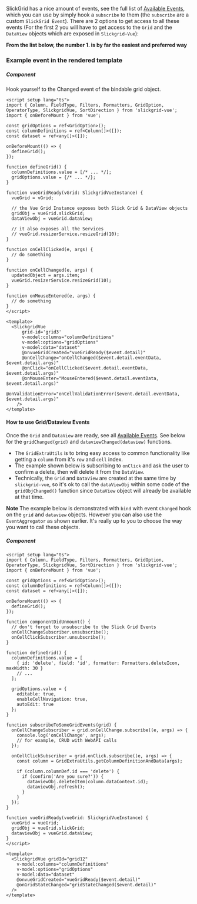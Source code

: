SlickGrid has a nice amount of events, see the full list of [Available Events](Available-Events.md), which you can use by simply hook a `subscribe` to them (the `subscribe` are a custom `SlickGrid Event`). There are 2 options to get access to all these events (For the first 2 you will have to get access to the `Grid` and the `DataView` objects which are exposed in `Slickgrid-Vue`):

**From the list below, the number 1. is by far the easiest and preferred way**

### Example event in the rendered template

##### Component
Hook yourself to the Changed event of the bindable grid object.

```vue
<script setup lang="ts">
import { Column, FieldType, Filters, Formatters, GridOption, OperatorType, SlickgridVue, SortDirection } from 'slickgrid-vue';
import { onBeforeMount } from 'vue';

const gridOptions = ref<GridOption>();
const columnDefinitions = ref<Column[]>([]);
const dataset = ref<any[]>([]);

onBeforeMount(() => {
  defineGrid();
});

function defineGrid() {
  columnDefinitions.value = [/* ... */];
  gridOptions.value = {/* ... */};
}

function vueGridReady(vGrid: SlickgridVueInstance) {
  vueGrid = vGrid;

  // the Vue Grid Instance exposes both Slick Grid & DataView objects
  gridObj = vueGrid.slickGrid;
  dataViewObj = vueGrid.dataView;

  // it also exposes all the Services
  // vueGrid.resizerService.resizeGrid(10);
}

function onCellClicked(e, args) {
  // do something
}

function onCellChanged(e, args) {
  updatedObject = args.item;
  vueGrid.resizerService.resizeGrid(10);
}

function onMouseEntered(e, args) {
  // do something
}
</script>

<template>
  <SlickgridVue
      grid-id='grid3'
      v-model:columns="columnDefinitions"
      v-model:options="gridOptions"
      v-model:data="dataset"
      @onvueGridCreated="vueGridReady($event.detail)"
      @onCellChange="onCellChanged($event.detail.eventData, $event.detail.args)"
      @onClick="onCellClicked($event.detail.eventData, $event.detail.args)"
      @onMouseEnter="MouseEntered($event.detail.eventData, $event.detail.args)"
      @onValidationError="onCellValidationError($event.detail.eventData, $event.detail.args)"
    />
</template>
```

#### How to use Grid/Dataview Events
Once the `Grid` and `DataView` are ready, see all [Available Events](../events/available-events.md). See below for the `gridChanged(grid)` and `dataviewChanged(dataview)` functions.
- The `GridExtraUtils` is to bring easy access to common functionality like getting a `column` from it's `row` and `cell` index.
- The example shown below is subscribing to `onClick` and ask the user to confirm a delete, then will delete it from the `DataView`.
- Technically, the `Grid` and `DataView` are created at the same time by `slickgrid-vue`, so it's ok to call the `dataViewObj` within some code of the `gridObjChanged()` function since `DataView` object will already be available at that time.

**Note** The example below is demonstrated with `bind` with event `Changed` hook on the `grid` and `dataview` objects. However you can also use the `EventAggregator` as shown earlier. It's really up to you to choose the way you want to call these objects.

##### Component
```vue
<script setup lang="ts">
import { Column, FieldType, Filters, Formatters, GridOption, OperatorType, SlickgridVue, SortDirection } from 'slickgrid-vue';
import { onBeforeMount } from 'vue';

const gridOptions = ref<GridOption>();
const columnDefinitions = ref<Column[]>([]);
const dataset = ref<any[]>([]);

onBeforeMount(() => {
  defineGrid();
});

function componentDidUnmount() {
  // don't forget to unsubscribe to the Slick Grid Events
  onCellChangeSubscriber.unsubscribe();
  onCellClickSubscriber.unsubscribe();
}

function defineGrid() {
  columnDefinitions.value = [
    { id: 'delete', field: 'id', formatter: Formatters.deleteIcon, maxWidth: 30 }
    // ...
  ];

  gridOptions.value = {
    editable: true,
    enableCellNavigation: true,
    autoEdit: true
  };
}

function subscribeToSomeGridEvents(grid) {
  onCellChangeSubscriber = grid.onCellChange.subscribe((e, args) => {
    console.log('onCellChange', args);
    // for example, CRUD with WebAPI calls
  });

  onCellClickSubscriber = grid.onClick.subscribe((e, args) => {
    const column = GridExtraUtils.getColumnDefinitionAndData(args);

    if (column.columnDef.id === 'delete') {
      if (confirm('Are you sure?')) {
        dataviewObj.deleteItem(column.dataContext.id);
        dataviewObj.refresh();
      }
    }
  });
}

function vueGridReady(vueGrid: SlickgridVueInstance) {
  vueGrid = vueGrid;
  gridObj = vueGrid.slickGrid;
  dataviewObj = vueGrid.dataView;
}
</script>

<template>
  <SlickgridVue gridId="grid12"
    v-model:columns="columnDefinitions"
    v-model:options="gridOptions"
    v-model:data="dataset"
    @onvueGridCreated="vueGridReady($event.detail)"
    @onGridStateChanged="gridStateChanged($event.detail)"
  />
</template>
```
